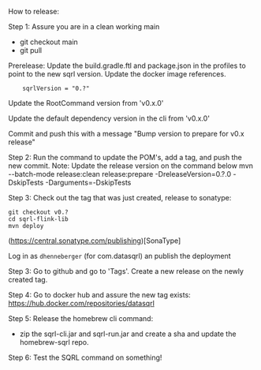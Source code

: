 How to release:

Step 1: Assure you are in a clean working main
- git checkout main
- git pull

Prerelease:
Update the build.gradle.ftl and package.json in the profiles to point to the new sqrl version. Update the docker image references.
```
    sqrlVersion = "0.?"
```

Update the RootCommand version from 'v0.x.0'

Update the default dependency version in the cli from 'v0.x.0'

Commit and push this with a message "Bump version to prepare for v0.x release"

Step 2: Run the command to update the POM's, add a tag, and push the new commit.
Note: Update the release version on the command below
mvn --batch-mode release:clean release:prepare -DreleaseVersion=0.?.0 -DskipTests -Darguments=-DskipTests

Step 3: Check out the tag that was just created, release to sonatype:
```
git checkout v0.?
cd sqrl-flink-lib
mvn deploy  
```

(https://central.sonatype.com/publishing)[SonaType]

Log in as `dhenneberger` (for com.datasqrl) an publish the deployment


Step 3: Go to github and go to 'Tags'. Create a new release on the newly created tag.

Step 4: Go to docker hub and assure the new tag exists:
https://hub.docker.com/repositories/datasqrl

Step 5: Release the homebrew cli command:
- zip the sqrl-cli.jar and sqrl-run.jar and create a sha and update the homebrew-sqrl repo.

Step 6: Test the SQRL command on something!